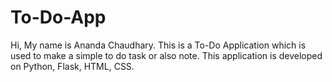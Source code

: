 # To-Do-App
Hi, My name is Ananda Chaudhary. This is a To-Do Application which is used to make a simple to do task or also note. This application is developed on Python, Flask, HTML, CSS.

